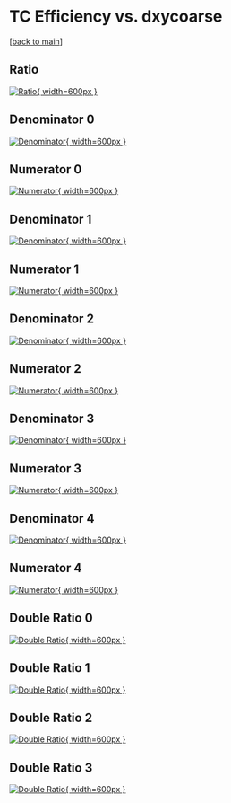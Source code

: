 # TC Efficiency vs. dxycoarse

[[back to main](./)]



## Ratio

[![Ratio](../mtv/var/TC_loweta_11_-1_eff_dxycoarse.png){ width=600px }](../mtv/var/TC_loweta_11_-1_eff_dxycoarse.pdf)

## Denominator 0

[![Denominator](../mtv/den/TC_loweta_11_-1_eff_dxycoarse_den0.png){ width=600px }](../mtv/den/TC_loweta_11_-1_eff_dxycoarse_den0.pdf)

## Numerator 0

[![Numerator](../mtv/num/TC_loweta_11_-1_eff_dxycoarse_num0.png){ width=600px }](../mtv/num/TC_loweta_11_-1_eff_dxycoarse_num0.pdf)

## Denominator 1

[![Denominator](../mtv/den/TC_loweta_11_-1_eff_dxycoarse_den1.png){ width=600px }](../mtv/den/TC_loweta_11_-1_eff_dxycoarse_den1.pdf)

## Numerator 1

[![Numerator](../mtv/num/TC_loweta_11_-1_eff_dxycoarse_num1.png){ width=600px }](../mtv/num/TC_loweta_11_-1_eff_dxycoarse_num1.pdf)

## Denominator 2

[![Denominator](../mtv/den/TC_loweta_11_-1_eff_dxycoarse_den2.png){ width=600px }](../mtv/den/TC_loweta_11_-1_eff_dxycoarse_den2.pdf)

## Numerator 2

[![Numerator](../mtv/num/TC_loweta_11_-1_eff_dxycoarse_num2.png){ width=600px }](../mtv/num/TC_loweta_11_-1_eff_dxycoarse_num2.pdf)

## Denominator 3

[![Denominator](../mtv/den/TC_loweta_11_-1_eff_dxycoarse_den3.png){ width=600px }](../mtv/den/TC_loweta_11_-1_eff_dxycoarse_den3.pdf)

## Numerator 3

[![Numerator](../mtv/num/TC_loweta_11_-1_eff_dxycoarse_num3.png){ width=600px }](../mtv/num/TC_loweta_11_-1_eff_dxycoarse_num3.pdf)

## Denominator 4

[![Denominator](../mtv/den/TC_loweta_11_-1_eff_dxycoarse_den4.png){ width=600px }](../mtv/den/TC_loweta_11_-1_eff_dxycoarse_den4.pdf)

## Numerator 4

[![Numerator](../mtv/num/TC_loweta_11_-1_eff_dxycoarse_num4.png){ width=600px }](../mtv/num/TC_loweta_11_-1_eff_dxycoarse_num4.pdf)

## Double Ratio 0

[![Double Ratio](../mtv/ratio/TC_loweta_11_-1_eff_dxycoarse_ratio0.png){ width=600px }](../mtv/ratio/TC_loweta_11_-1_eff_dxycoarse_ratio0.pdf)

## Double Ratio 1

[![Double Ratio](../mtv/ratio/TC_loweta_11_-1_eff_dxycoarse_ratio1.png){ width=600px }](../mtv/ratio/TC_loweta_11_-1_eff_dxycoarse_ratio1.pdf)

## Double Ratio 2

[![Double Ratio](../mtv/ratio/TC_loweta_11_-1_eff_dxycoarse_ratio2.png){ width=600px }](../mtv/ratio/TC_loweta_11_-1_eff_dxycoarse_ratio2.pdf)

## Double Ratio 3

[![Double Ratio](../mtv/ratio/TC_loweta_11_-1_eff_dxycoarse_ratio3.png){ width=600px }](../mtv/ratio/TC_loweta_11_-1_eff_dxycoarse_ratio3.pdf)

